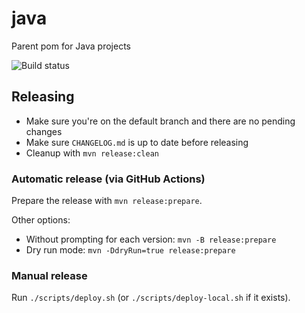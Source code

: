 # java

Parent pom for Java projects

![Build status](https://github.com/ngeor/java/actions/workflows/maven.yml/badge.svg)

## Releasing

- Make sure you're on the default branch and there are no pending changes
- Make sure `CHANGELOG.md` is up to date before releasing
- Cleanup with `mvn release:clean`

### Automatic release (via GitHub Actions)

Prepare the release with `mvn release:prepare`.

Other options:

- Without prompting for each version: `mvn -B release:prepare`
- Dry run mode: `mvn -DdryRun=true release:prepare`

### Manual release

Run `./scripts/deploy.sh` (or `./scripts/deploy-local.sh` if it exists).

